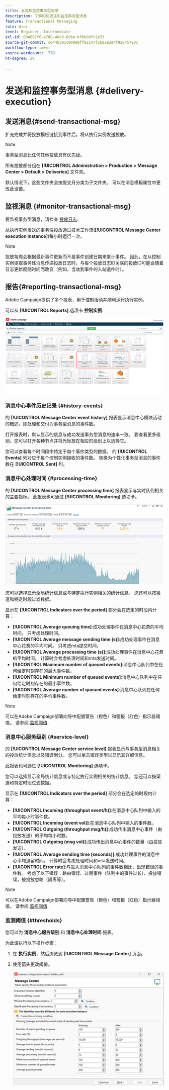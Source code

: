 ```yaml
---
title: 发送和监控事务型消息
description: 了解如何发送和监控事务型消息
feature: Transactional Messaging
role: User
level: Beginner, Intermediate
exl-id: 084607f6-47d8-40c0-89ba-bfbb88fc2e53
source-git-commit: c044b391c900e8ff82147f2682e2e4f91845780c
workflow-type: tm+mt
source-wordcount: '778'
ht-degree: 2%

---
```


# 发送和监控事务型消息 {#delivery-execution}

## 发送消息{#send-transactional-msg}

扩充完成并将投放模板链接到事件后，将从执行实例发送投放。

>[!NOTE]
>
>事务型消息比任何其他投放具有优先级。

所有投放都分组在 **[!UICONTROL Administration > Production > Message Center > Default > Deliveries]** 文件夹。

默认情况下，这些文件夹会按提交月分类为子文件夹。 可以在消息模板属性中更改此设置。

## 监视消息 {#monitor-transactional-msg}

要监视事务型消息，请检查 [投放日志](send.md).

从执行实例发送的事务性投放通过技术工作流(**[!UICONTROL Message Center execution instance]**)每小时运行一次。

>[!NOTE]
>
>投放每周会根据最新事件更新而不是事件创建日期来累计事件。 因此，在从控制实例提取事务性消息传递投放日志时，与每个投放日志ID关联的投放ID可能会随着日志更新而随时间而改变（例如，当收到事件的入站退件时）。

<!--
To monitor the activity and running of the execution instance(s), see [Transactional messaging reports](transactional-messaging-reports.md).-->

## 报告{#reporting-transactional-msg}

Adobe Campaign提供了多个报表，用于控制活动并顺利运行执行实例。

可以从 **[!UICONTROL Reports]** 选项卡 **控制实例**.

![](assets/mc-reports.png)

### 消息中心事件历史记录 {#history-events}

的 **[!UICONTROL Message Center event history]** 报表显示消息中心模块活动的概述，即处理和交付为事务型消息的事件数。

打开报表时，默认显示的信息与成功发送事务型消息的速率一致。 要查看更多级别，您可以打开各种节点并将光标放在相应的级别上以选择它。

您可以查看每个时间段中特定于每个事件类型的数据。 的 **[!UICONTROL Events]** 列对应于每个控制实例接收的事件数。 转换为个性化事务型消息的事件数在 **[!UICONTROL Sent]** 列。


### 消息中心处理时间 {#processing-time}

的 **[!UICONTROL Message Center processing time]** 报表显示与实时队列相关的主要指标。 此报表也可通过 **[!UICONTROL Monitoring]** 选项卡。

![](assets/mc-processing-time-report.png)

您可以选择显示全局统计信息或与特定执行实例相关的统计信息。 您还可以按渠道和特定时段过滤数据。

显示在 **[!UICONTROL Indicators over the period]** 部分会在选定的时段内计算：

* **[!UICONTROL Average queuing time]**:成功处理事件在消息中心花费的平均时间。 只考虑处理时间。
* **[!UICONTROL Average message sending time (s)]**:成功处理事件在消息中心花费的平均时间。 只考虑mta提交时间。
* **[!UICONTROL Average processing time (s)]**:成功处理事件在消息中心花费的平均时间。 计算时会考虑处理时间和mta发送时间。
* **[!UICONTROL Maximum number of queued events]**:消息中心队列中在任何给定时刻存在的最大事件数。
* **[!UICONTROL Minimum number of queued events]**:消息中心队列中在任何给定时刻存在的最小事件数。
* **[!UICONTROL Average number of queued events]**:消息中心队列在任何给定时刻存在的平均事件数。

>[!NOTE]
>
>可以在Adobe Campaign部署向导中配置警告（橙色）和警报（红色）指示器阈值。 请参阅 [监视阈值](#thresholds).



### 消息中心服务级别 {#service-level}

的 **[!UICONTROL Message Center service level]** 报表显示与事务型消息相关的投放统计信息以及错误划分。 您可以单击错误类型以显示其详细信息。

此报表也可通过 **[!UICONTROL Monitoring]** 选项卡。

您可以选择显示全局统计信息或与特定执行实例相关的统计信息。 您还可以按渠道和特定时段过滤数据。

显示在 **[!UICONTROL Indicators over the period]** 部分会在选定的时段内计算：

* **[!UICONTROL Incoming (throughput event/h)]**:在消息中心队列中输入的平均每小时事件数。
* **[!UICONTROL Incoming (event vol)]**:在消息中心队列中输入的事件数。
* **[!UICONTROL Outgoing (throughput msg/h)]**:成功传出消息中心事件（由投放发送）的平均每小时数。
* **[!UICONTROL Outgoing (msg vol)]**:成功传出消息中心事件的数量（由投放发送）。
* **[!UICONTROL Average sending time (seconds)]**:成功处理事件的消息中心平均逗留时间。 计算时会考虑处理时间和mta发送时间。
* **[!UICONTROL Error rate]**:与进入消息中心队列的事件数相比，出现错误的事件数。 考虑了以下错误：路由错误、过期事件（队列中的事件过长）、投放错误，被投放忽略（隔离等）。

>[!NOTE]
>
>可以在Adobe Campaign部署向导中配置警告（橙色）和警报（红色）指示器阈值。 请参阅 [监视阈值](#thresholds).

### 监测阈值 {#thresholds}

您可以为 **消息中心服务级别** 和 **消息中心处理时间** 报表。

为此请执行以下操作步骤：

1. 在 **执行实例**，然后浏览到 **[!UICONTROL Message Center]** 页面。
1. 使用箭头更改阈值。

   ![](assets/mc-thresholds.png)
